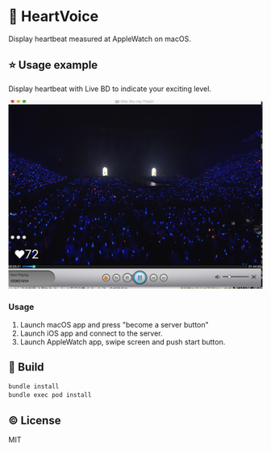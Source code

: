 # :heartbeat: HeartVoice
Display heartbeat measured at AppleWatch on macOS.

## :star: Usage example
Display heartbeat with Live BD to indicate your exciting level.

![](/docs/demo.png)

### Usage

 1. Launch macOS app and press "become a server button"
 2. Launch iOS app and connect to the server.
 3. Launch AppleWatch app, swipe screen and push start button.

## :wrench: Build

```bash
bundle install
bundle exec pod install
```

## :copyright: License
MIT
